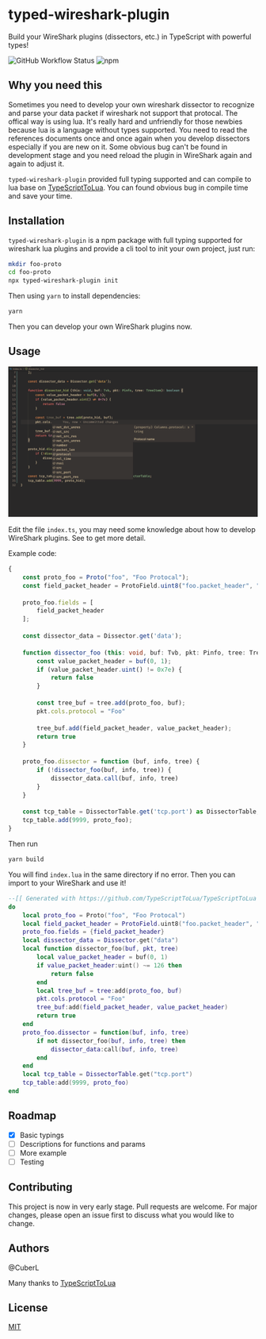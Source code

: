 # typed-wireshark-plugin

Build your WireShark plugins (dissectors, etc.) in TypeScript with powerful types!


![GitHub Workflow Status](https://img.shields.io/github/workflow/status/cuberl/typed-wireshark-plugin/Node.js%20Package)
![npm](https://img.shields.io/npm/v/typed-wireshark-plugin)


## Why you need this
Sometimes you need to develop your own wireshark dissector to recognize and parse your data packet if wireshark not support that protocal. The offical way is using lua. It's really hard and unfriendly for those newbies because lua is a language without types supported. You need to read the references documents once and once again when you develop dissectors especially if you are new on it. Some obvious bug can't be found in development stage and you need reload the plugin in WireShark again and again to adjust it.

`typed-wireshark-plugin` provided full typing supported and can compile to lua base on [TypeScriptToLua](https://github.com/TypeScriptToLua/TypeScriptToLua). You can found obvious bug in compile time and save your time.   

## Installation

`typed-wireshark-plugin` is a npm package with full typing supported for wireshark lua plugins and provide a cli tool to init your own project, just run:

```bash
mkdir foo-proto
cd foo-proto
npx typed-wireshark-plugin init
```

Then using `yarn` to install dependencies:

```bash
yarn
```

Then you can develop your own WireShark plugins now.

## Usage

![Screenshot](https://raw.githubusercontent.com/CuberL/typed-wireshark-plugin/main/.doc/screenshot.png)


Edit the file `index.ts`, you may need some knowledge about how to develop WireShark plugins. See []() to get more detail.

Example code:
``` typescript
{
    const proto_foo = Proto("foo", "Foo Protocal");
    const field_packet_header = ProtoField.uint8("foo.packet_header", "Packet Header", base.HEX);

    proto_foo.fields = [
        field_packet_header
    ];

    const dissector_data = Dissector.get('data');

    function dissector_foo (this: void, buf: Tvb, pkt: Pinfo, tree: TreeItem): boolean {
        const value_packet_header = buf(0, 1);
        if (value_packet_header.uint() != 0x7e) {
            return false
        }

        const tree_buf = tree.add(proto_foo, buf);
        pkt.cols.protocol = "Foo"

        tree_buf.add(field_packet_header, value_packet_header);
        return true
    }

    proto_foo.dissector = function (buf, info, tree) {
        if (!dissector_foo(buf, info, tree)) {
            dissector_data.call(buf, info, tree)
        }
    }

    const tcp_table = DissectorTable.get('tcp.port') as DissectorTable; 
    tcp_table.add(9999, proto_foo);
}
```

Then run 

```bash
yarn build
```

You will find `index.lua` in the same directory if no error. Then you can import to your WireShark and use it!

```lua
--[[ Generated with https://github.com/TypeScriptToLua/TypeScriptToLua ]]
do
    local proto_foo = Proto("foo", "Foo Protocal")
    local field_packet_header = ProtoField.uint8("foo.packet_header", "Packet Header", base.HEX)
    proto_foo.fields = {field_packet_header}
    local dissector_data = Dissector.get("data")
    local function dissector_foo(buf, pkt, tree)
        local value_packet_header = buf(0, 1)
        if value_packet_header:uint() ~= 126 then
            return false
        end
        local tree_buf = tree:add(proto_foo, buf)
        pkt.cols.protocol = "Foo"
        tree_buf:add(field_packet_header, value_packet_header)
        return true
    end
    proto_foo.dissector = function(buf, info, tree)
        if not dissector_foo(buf, info, tree) then
            dissector_data:call(buf, info, tree)
        end
    end
    local tcp_table = DissectorTable.get("tcp.port")
    tcp_table:add(9999, proto_foo)
end
```

## Roadmap

- [x] Basic typings
- [ ] Descriptions for functions and params
- [ ] More example
- [ ] Testing

## Contributing

This project is now in very early stage. Pull requests are welcome. For major changes, please open an issue first to discuss what you would like to change.

## Authors

@CuberL

Many thanks to [TypeScriptToLua](https://github.com/TypeScriptToLua/TypeScriptToLua)

## License
[MIT](https://choosealicense.com/licenses/mit/)